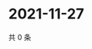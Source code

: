 # 2021-11-27

共 0 条

<!-- BEGIN WEIBO -->
<!-- 最后更新时间 Sat Nov 27 2021 10:20:11 GMT+0800 (China Standard Time) -->

<!-- END WEIBO -->
